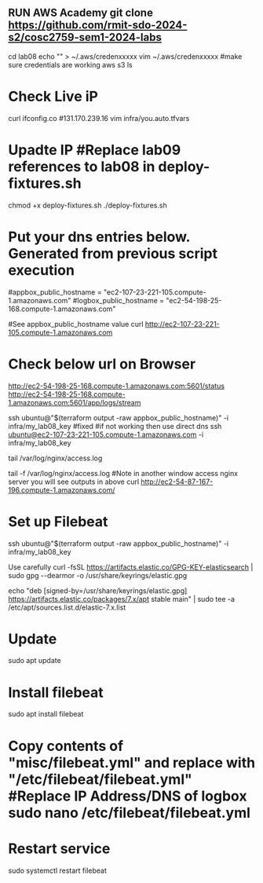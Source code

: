 ## RUN AWS Academy git clone https://github.com/rmit-sdo-2024-s2/cosc2759-sem1-2024-labs

cd lab08 
echo "" > ~/.aws/credenxxxxx 
vim ~/.aws/credenxxxxx
#make sure credentials are working 
aws s3 ls 
# Check Live iP
curl ifconfig.co #131.170.239.16 
vim infra/you.auto.tfvars 
# Upadte IP #Replace lab09 references to lab08 in deploy-fixtures.sh 
chmod +x deploy-fixtures.sh 
./deploy-fixtures.sh 
# Put your dns entries below. Generated from previous script execution
#appbox_public_hostname = "ec2-107-23-221-105.compute-1.amazonaws.com" 
#logbox_public_hostname = "ec2-54-198-25-168.compute-1.amazonaws.com" 

#See appbox_public_hostname value curl http://ec2-107-23-221-105.compute-1.amazonaws.com

# Check below url on Browser 
http://ec2-54-198-25-168.compute-1.amazonaws.com:5601/status 
http://ec2-54-198-25-168.compute-1.amazonaws.com:5601/app/logs/stream

ssh ubuntu@"$(terraform output -raw appbox_public_hostname)" -i infra/my_lab08_key #fixed 
#if not working then use direct dns 
ssh ubuntu@ec2-107-23-221-105.compute-1.amazonaws.com -i infra/my_lab08_key

tail /var/log/nginx/access.log

tail -f /var/log/nginx/access.log 
#Note in another window access nginx server you will see outputs in above 
curl http://ec2-54-87-167-196.compute-1.amazonaws.com/

# Set up Filebeat 
ssh ubuntu@"$(terraform output -raw appbox_public_hostname)" -i infra/my_lab08_key

Use carefully
curl -fsSL https://artifacts.elastic.co/GPG-KEY-elasticsearch | sudo gpg --dearmor -o /usr/share/keyrings/elastic.gpg

echo "deb [signed-by=/usr/share/keyrings/elastic.gpg] https://artifacts.elastic.co/packages/7.x/apt stable main" | sudo tee -a /etc/apt/sources.list.d/elastic-7.x.list

# Update 
sudo apt update 
# Install filebeat
sudo apt install filebeat

# Copy contents of "misc/filebeat.yml" and replace with "/etc/filebeat/filebeat.yml" #Replace IP Address/DNS of logbox sudo nano /etc/filebeat/filebeat.yml
# Restart service
sudo systemctl restart filebeat
